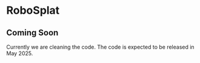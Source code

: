# RoboSplat

## Coming Soon

Currently we are cleaning the code. The code is expected to be released in May 2025.
